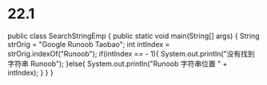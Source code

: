# 22.1
public class SearchStringEmp {
   public static void main(String[] args) {
      String strOrig = "Google Runoob Taobao";
      int intIndex = strOrig.indexOf("Runoob");
      if(intIndex == - 1){
         System.out.println("没有找到字符串 Runoob");
      }else{
         System.out.println("Runoob 字符串位置 " + intIndex);
      }
   }
}
